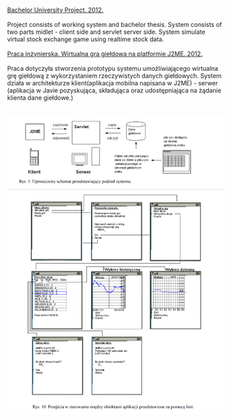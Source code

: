 [Bachelor University Project. 2012.](https://github.com/mateuszpawlowski-programmer/StockExchange/blob/main/Mateusz_Pawlowski_Praca_in%C5%BCynierska.pdf)<br><br>
Project consists of working system and bachelor thesis. System consists of two parts midlet - client side and servlet server side. System simulate virtual stock exchange game using realtime stock data.<br><br>
[Praca inżynierska. Wirtualna gra giełdowa na platformie J2ME. 2012.](https://github.com/mateuszpawlowski-programmer/StockExchange/blob/main/Mateusz_Pawlowski_Praca_in%C5%BCynierska.pdf)<br><br>
Praca dotyczyła stworzenia prototypu systemu umożliwiającego wirtualna grę giełdową z wykorzystaniem rzeczywistych danych giełdowych. System działa w architekturze klient(aplikacja mobilna napisana w J2ME) - serwer (aplikacja w Javie pozyskująca, składująca oraz udostępniająca na żądanie klienta dane giełdowe.)<br><br>

![alt text](https://github.com/mateuszpawlowski-programmer/StockExchange/blob/main/praca_Inz_system.png)
![alt text](https://github.com/mateuszpawlowski-programmer/StockExchange/blob/main/praca_Inz.png)
